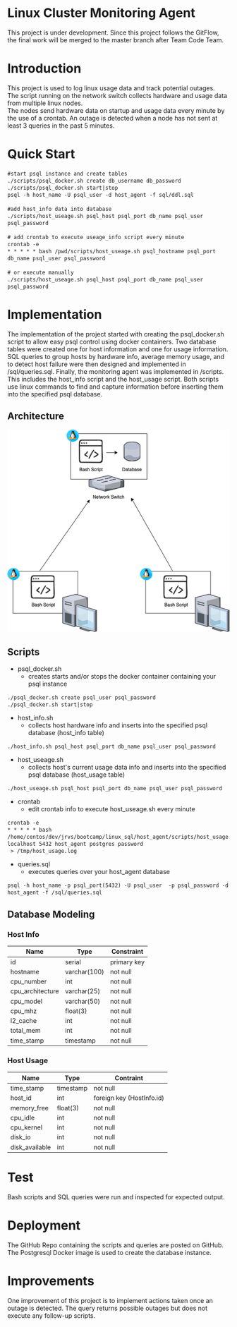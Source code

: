 # Linux Cluster Monitoring Agent
This project is under development.  Since this project follows the GitFlow, the final work will be merged to the master branch after Team Code Team.

# Introduction
This project is used to log linux usage data and track potential outages.  
The script running on the network switch collects hardware and usage data from multiple linux nodes.  
The nodes send hardware data on startup and usage data every minute by the use of a crontab. 
An outage is detected when a node has not sent at least 3 queries in the past 5 minutes.

# Quick Start
````
#start psql instance and create tables 
./scripts/psql_docker.sh create db_username db_password
./scripts/psql_docker.sh start|stop
psql -h host_name -U psql_user -d host_agent -f sql/ddl.sql

#add host_info data into database
./scripts/host_useage.sh psql_host psql_port db_name psql_user psql_password

# add crontab to execute useage_info script every minute
crontab -e
* * * * * bash /pwd/scripts/host_useage.sh psql_hostname psql_port db_name psql_user psql_password

# or execute manually
./scripts/host_useage.sh psql_host psql_port db_name psql_user psql_password
````
# Implementation 
The implementation of the project started with creating the psql_docker.sh script to allow easy psql control using docker containers. 
Two database tables were created one for host information and one for usage information.  SQL queries to group hosts by hardware info, average 
memory usage, and to detect host failure were then designed and implemented in /sql/queries.sql. 
Finally, the monitoring agent was implemented in /scripts. This includes the host_info script and the 
host_usage script.  Both scripts use linux commands to find and capture information before inserting 
them into the specified psql database.

## Architecture
<img src = './assets/NodeMonitor.drawio.png' alt="node and switch architecture">

## Scripts
- psql_docker.sh
  - creates starts and/or stops the docker container containing your psql instance
```
./psql_docker.sh create psql_user psql_password
./psql_docker.sh start|stop
```
- host_info.sh
  - collects host hardware info and inserts into the specified psql database (host_info table)
````
./host_info.sh psql_host psql_port db_name psql_user psql_password
````
- host_useage.sh
  - collects host's current usage data info and inserts into the specified psql database (host_usage table)
````
./host_useage.sh psql_host psql_port db_name psql_user psql_password
````
- crontab
  - edit crontab info to execute host_useage.sh every minute
````
crontab -e
* * * * * bash /home/centos/dev/jrvs/bootcamp/linux_sql/host_agent/scripts/host_usage.sh localhost 5432 host_agent postgres password
 > /tmp/host_usage.log
````
- queries.sql
  - executes queries over your host_agent database
````
psql -h host_name -p psql_port(5432) -U psql_user  -p psql_password -d host_agent -f /sql/queries.sql
````

## Database Modeling

### Host Info 

| Name       | Type         | Constraint  |
|------------|--------------|-------------|
| id         | serial       | primary key |
| hostname   | varchar(100) | not null    |
| cpu_number | int          | not null    |
| cpu_architecture | varchar(25)  | not null    |
| cpu_model | varchar(50)  | not null    | 
|cpu_mhz | float(3)     | not null    | 
|l2_cache | int          | not null    |
|total_mem | int          | not null    |
|time_stamp | timestamp    | not null    |

### Host Usage

| Name  | Type   | Contraint |
| --- | --- | --- |
| time_stamp | timestamp | not null |
|host_id | int | foreign key (HostInfo.id) |
| memory_free | float(3) | not null | 
| cpu_idle | int | not null |
| cpu_kernel | int | not null |
| disk_io | int | not null |
| disk_available | int | not null |

# Test
Bash scripts and SQL queries were run and inspected for expected output.

# Deployment
The GitHub Repo containing the scripts and queries are posted on GitHub.  
The Postgresql Docker image is used to create the database instance.

# Improvements
One improvement of this project is to implement actions taken once an outage is detected. 
The query returns possible outages but does not execute any follow-up scripts.

